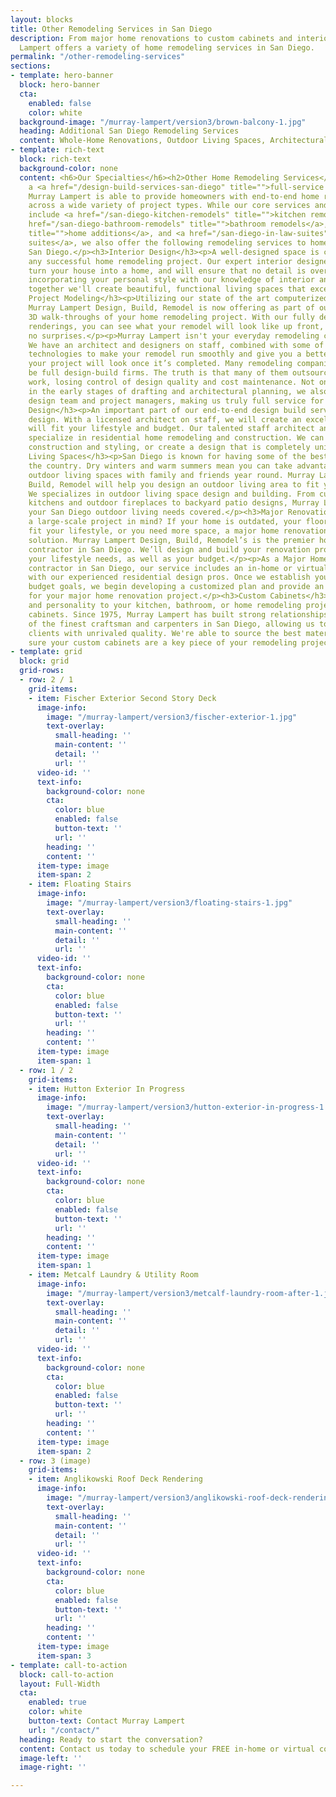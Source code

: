```yaml
---
layout: blocks
title: Other Remodeling Services in San Diego
description: From major home renovations to custom cabinets and interior design, Murray
  Lampert offers a variety of home remodeling services in San Diego.
permalink: "/other-remodeling-services"
sections:
- template: hero-banner
  block: hero-banner
  cta:
    enabled: false
    color: white
  background-image: "/murray-lampert/version3/brown-balcony-1.jpg"
  heading: Additional San Diego Remodeling Services
  content: Whole-Home Renovations, Outdoor Living Spaces, Architectural & Interior Design, and More
- template: rich-text
  block: rich-text
  background-color: none
  content: <h6>Our Specialties</h6><h2>Other Home Remodeling Services</h2><p>As
    a <a href="/design-build-services-san-diego" title="">full-service home remodeling contractor</a>,
    Murray Lampert is able to provide homeowners with end-to-end home remodeling services
    across a wide variety of project types. While our core services and expertise
    include <a href="/san-diego-kitchen-remodels" title="">kitchen remodels</a>, <a
    href="/san-diego-bathroom-remodels" title="">bathroom remodels</a>, <a href="/san-diego-home-additions"
    title="">home additions</a>, and <a href="/san-diego-in-law-suites" title="">in-law
    suites</a>, we also offer the following remodeling services to homeowners throughout
    San Diego.</p><h3>Interior Design</h3><p>A well-designed space is critical for
    any successful home remodeling project. Our expert interior designers will help
    turn your house into a home, and will ensure that no detail is overlooked.</p><p>By
    incorporating your personal style with our knowledge of interior and home design,
    together we'll create beautiful, functional living spaces that exceed expectations.</p><h3>3D
    Project Modeling</h3><p>Utilizing our state of the art computerized design system,
    Murray Lampert Design, Build, Remodel is now offering as part of our design agreement,
    3D walk-throughs of your home remodeling project. With our fully detailed 3D color
    renderings, you can see what your remodel will look like up front, so there are
    no surprises.</p><p>Murray Lampert isn't your everyday remodeling contractor.
    We have an architect and designers on staff, combined with some of the latest
    technologies to make your remodel run smoothly and give you a better idea of how
    your project will look once it’s completed. Many remodeling companies claim to
    be full design-build firms. The truth is that many of them outsource their drafting
    work, losing control of design quality and cost maintenance. Not only do specialize
    in the early stages of drafting and architectural planning, we also have an experienced
    design team and project managers, making us truly full service for our clients.</p><h3>Architectural
    Design</h3><p>An important part of our end-to-end design build service is architectural
    design. With a licensed architect on staff, we will create an excellent plan that
    will fit your lifestyle and budget. Our talented staff architect and designers
    specialize in residential home remodeling and construction. We can match existing
    construction and styling, or create a design that is completely unique.</p><h3>Outdoor
    Living Spaces</h3><p>San Diego is known for having some of the best weather in
    the country. Dry winters and warm summers mean you can take advantage of San Diego
    outdoor living spaces with family and friends year round. Murray Lampert Design,
    Build, Remodel will help you design an outdoor living area to fit your needs.
    We specializes in outdoor living space design and building. From custom outdoor
    kitchens and outdoor fireplaces to backyard patio designs, Murray Lampert has
    your San Diego outdoor living needs covered.</p><h3>Major Renovations</h3><p>Have
    a large-scale project in mind? If your home is outdated, your floor plan doesn’t
    fit your lifestyle, or you need more space, a major home renovation may be a great
    solution. Murray Lampert Design, Build, Remodel’s is the premier home renovation
    contractor in San Diego. We’ll design and build your renovation project to fit
    your lifestyle needs, as well as your budget.</p><p>As a Major Home Renovation
    contractor in San Diego, our service includes an in-home or virtual consultation
    with our experienced residential design pros. Once we establish your design and
    budget goals, we begin developing a customized plan and provide an accurate quote
    for your major home renovation project.</p><h3>Custom Cabinets</h3><p>Add flair
    and personality to your kitchen, bathroom, or home remodeling project with custom
    cabinets. Since 1975, Murray Lampert has built strong relationships with some
    of the finest craftsman and carpenters in San Diego, allowing us to provide our
    clients with unrivaled quality. We're able to source the best materials to make
    sure your custom cabinets are a key piece of your remodeling project.</p>
- template: grid
  block: grid
  grid-rows:
  - row: 2 / 1
    grid-items:
    - item: Fischer Exterior Second Story Deck
      image-info:
        image: "/murray-lampert/version3/fischer-exterior-1.jpg"
        text-overlay:
          small-heading: ''
          main-content: ''
          detail: ''
          url: ''
      video-id: ''
      text-info:
        background-color: none
        cta:
          color: blue
          enabled: false
          button-text: ''
          url: ''
        heading: ''
        content: ''
      item-type: image
      item-span: 2
    - item: Floating Stairs
      image-info:
        image: "/murray-lampert/version3/floating-stairs-1.jpg"
        text-overlay:
          small-heading: ''
          main-content: ''
          detail: ''
          url: ''
      video-id: ''
      text-info:
        background-color: none
        cta:
          color: blue
          enabled: false
          button-text: ''
          url: ''
        heading: ''
        content: ''
      item-type: image
      item-span: 1
  - row: 1 / 2
    grid-items:
    - item: Hutton Exterior In Progress
      image-info:
        image: "/murray-lampert/version3/hutton-exterior-in-progress-1.jpg"
        text-overlay:
          small-heading: ''
          main-content: ''
          detail: ''
          url: ''
      video-id: ''
      text-info:
        background-color: none
        cta:
          color: blue
          enabled: false
          button-text: ''
          url: ''
        heading: ''
        content: ''
      item-type: image
      item-span: 1
    - item: Metcalf Laundry & Utility Room
      image-info:
        image: "/murray-lampert/version3/metcalf-laundry-room-after-1.jpg"
        text-overlay:
          small-heading: ''
          main-content: ''
          detail: ''
          url: ''
      video-id: ''
      text-info:
        background-color: none
        cta:
          color: blue
          enabled: false
          button-text: ''
          url: ''
        heading: ''
        content: ''
      item-type: image
      item-span: 2
  - row: 3 (image)
    grid-items:
    - item: Anglikowski Roof Deck Rendering
      image-info:
        image: "/murray-lampert/version3/anglikowski-roof-deck-rendering-1.jpg"
        text-overlay:
          small-heading: ''
          main-content: ''
          detail: ''
          url: ''
      video-id: ''
      text-info:
        background-color: none
        cta:
          color: blue
          enabled: false
          button-text: ''
          url: ''
        heading: ''
        content: ''
      item-type: image
      item-span: 3
- template: call-to-action
  block: call-to-action
  layout: Full-Width
  cta:
    enabled: true
    color: white
    button-text: Contact Murray Lampert
    url: "/contact/"
  heading: Ready to start the conversation?
  content: Contact us today to schedule your FREE in-home or virtual consultation.
  image-left: ''
  image-right: ''

---
```

